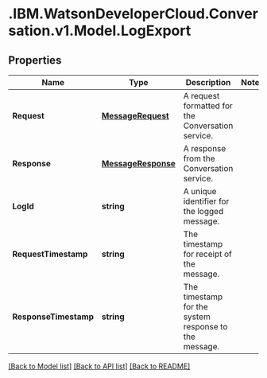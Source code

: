 # .IBM.WatsonDeveloperCloud.Conversation.v1.Model.LogExport
## Properties

Name | Type | Description | Notes
------------ | ------------- | ------------- | -------------
**Request** | [**MessageRequest**](MessageRequest.md) | A request formatted for the Conversation service. | 
**Response** | [**MessageResponse**](MessageResponse.md) | A response from the Conversation service. | 
**LogId** | **string** | A unique identifier for the logged message. | 
**RequestTimestamp** | **string** | The timestamp for receipt of the message. | 
**ResponseTimestamp** | **string** | The timestamp for the system response to the message. | 

[[Back to Model list]](../README.md#documentation-for-models) [[Back to API list]](../README.md#documentation-for-api-endpoints) [[Back to README]](../README.md)

